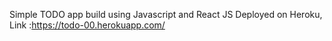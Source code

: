 Simple TODO app build using Javascript and React JS
Deployed on Heroku, Link :https://todo-00.herokuapp.com/
